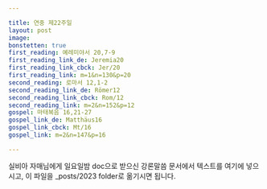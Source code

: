 ```yaml
---

title: 연중 제22주일
layout: post 
image: 
bonstetten: true
first_reading: 예레미야서 20,7-9
first_reading_link_de: Jeremia20
first_reading_link_cbck: Jer/20
first_reading_link: m=1&n=130&p=20
second_reading: 로마서 12,1-2
second_reading_link_de: Römer12
second_reading_link_cbck: Rom/12
second_reading_link: m=2&n=152&p=12
gospel: 마태복음 16,21-27
gospel_link_de: Matthäus16
gospel_link_cbck: Mt/16
gospel_link: m=2&n=147&p=16

---
```



실비아 자매님에게 일요일밤 doc으로 받으신
강론말씀 문서에서
텍스트를 여기에 넣으시고,
이 파일을 _posts/2023 folder로 옮기시면 됩니다.
